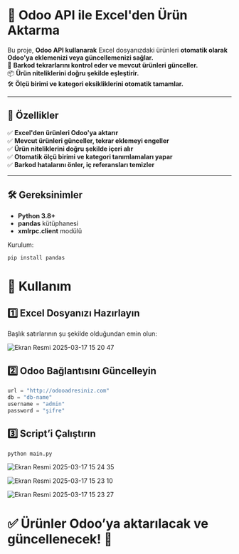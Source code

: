 # 🛒 Odoo API ile Excel'den Ürün Aktarma

Bu proje, **Odoo API kullanarak** Excel dosyanızdaki ürünleri **otomatik olarak Odoo'ya eklemenizi veya güncellemenizi sağlar.**  
🚀 **Barkod tekrarlarını kontrol eder ve mevcut ürünleri günceller.**  
📦 **Ürün niteliklerini doğru şekilde eşleştirir.**  
🛠 **Ölçü birimi ve kategori eksikliklerini otomatik tamamlar.**

---

## 📌 Özellikler

✅ **Excel'den ürünleri Odoo'ya aktarır**  
✅ **Mevcut ürünleri günceller, tekrar eklemeyi engeller**  
✅ **Ürün niteliklerini doğru şekilde içeri alır**  
✅ **Otomatik ölçü birimi ve kategori tanımlamaları yapar**  
✅ **Barkod hatalarını önler, iç referansları temizler**  

---

## 🛠 Gereksinimler

- **Python 3.8+**
- **pandas** kütüphanesi
- **xmlrpc.client** modülü

Kurulum:
```sh
pip install pandas
```
# 🚀 Kullanım

## 1️⃣ Excel Dosyanızı Hazırlayın

Başlık satırlarının şu şekilde olduğundan emin olun:

![Ekran Resmi 2025-03-17 15 20 47](https://github.com/user-attachments/assets/2991f0bd-87a7-44d7-9487-95ff16376edf)

## 2️⃣ Odoo Bağlantısını Güncelleyin
```python
url = "http://odooadresiniz.com"
db = "db-name"
username = "admin"
password = "şifre"
```
## 3️⃣ Script’i Çalıştırın
```sh
python main.py
```
![Ekran Resmi 2025-03-17 15 24 35](https://github.com/user-attachments/assets/51e6c295-1633-4eda-a2ef-f16717885f75)

![Ekran Resmi 2025-03-17 15 23 10](https://github.com/user-attachments/assets/4a221c2f-5b01-4b4e-a8c5-145be09d4ded)

![Ekran Resmi 2025-03-17 15 23 27](https://github.com/user-attachments/assets/acb3f78d-6fcc-4fdc-9652-289e58603eb2)


# ✅ Ürünler Odoo’ya aktarılacak ve güncellenecek! 🎉
